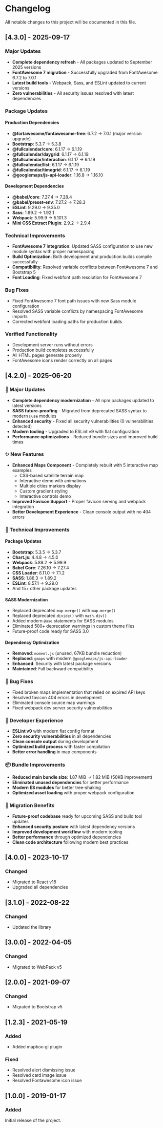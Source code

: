 # Changelog

All notable changes to this project will be documented in this file.

## [4.3.0] - 2025-09-17

### Major Updates
- **Complete dependency refresh** - All packages updated to September 2025 versions
- **FontAwesome 7 migration** - Successfully upgraded from FontAwesome 6.7.2 to 7.0.1
- **Latest build tools** - Webpack, Sass, and ESLint updated to current versions
- **Zero vulnerabilities** - All security issues resolved with latest dependencies

### Package Updates

#### Production Dependencies
- **@fortawesome/fontawesome-free**: 6.7.2 → 7.0.1 (major version upgrade)
- **Bootstrap**: 5.3.7 → 5.3.8
- **@fullcalendar/core**: 6.1.17 → 6.1.19
- **@fullcalendar/daygrid**: 6.1.17 → 6.1.19
- **@fullcalendar/interaction**: 6.1.17 → 6.1.19
- **@fullcalendar/list**: 6.1.17 → 6.1.19
- **@fullcalendar/timegrid**: 6.1.17 → 6.1.19
- **@googlemaps/js-api-loader**: 1.16.8 → 1.16.10

#### Development Dependencies
- **@babel/core**: 7.27.4 → 7.28.4
- **@babel/preset-env**: 7.27.2 → 7.28.3
- **ESLint**: 9.29.0 → 9.35.0
- **Sass**: 1.89.2 → 1.92.1
- **Webpack**: 5.99.9 → 5.101.3
- **Mini CSS Extract Plugin**: 2.9.2 → 2.9.4

### Technical Improvements
- **FontAwesome 7 Integration**: Updated SASS configuration to use new module syntax with proper namespacing
- **Build Optimization**: Both development and production builds compile successfully
- **Compatibility**: Resolved variable conflicts between FontAwesome 7 and Bootstrap 5
- **Font Loading**: Fixed webfont path resolution for FontAwesome 7

### Bug Fixes
- Fixed FontAwesome 7 font path issues with new Sass module configuration
- Resolved SASS variable conflicts by namespacing FontAwesome imports
- Corrected webfont loading paths for production builds

### Verified Functionality
- Development server runs without errors
- Production build completes successfully
- All HTML pages generate properly
- FontAwesome icons render correctly on all pages

## [4.2.0] - 2025-06-20

### 🚀 Major Updates
- **Complete dependency modernization** - All npm packages updated to latest versions
- **SASS future-proofing** - Migrated from deprecated SASS syntax to modern `@use` modules
- **Enhanced security** - Fixed all security vulnerabilities (0 vulnerabilities detected)
- **Modern tooling** - Upgraded to ESLint v9 with flat configuration
- **Performance optimizations** - Reduced bundle sizes and improved build times

### ✨ New Features
- **Enhanced Maps Component** - Completely rebuilt with 5 interactive map examples
  - CSS-based satellite terrain map
  - Interactive demo with animations
  - Multiple cities markers display
  - Custom gradient styling
  - Interactive controls demo
- **Improved Favicon Support** - Proper favicon serving and webpack integration
- **Better Development Experience** - Clean console output with no 404 errors

### 🔧 Technical Improvements
#### Package Updates
- **Bootstrap**: 5.3.5 → 5.3.7
- **Chart.js**: 4.4.8 → 4.5.0
- **Webpack**: 5.88.2 → 5.99.9
- **Babel Core**: 7.26.10 → 7.27.4
- **CSS Loader**: 6.11.0 → 7.1.2
- **SASS**: 1.86.3 → 1.89.2
- **ESLint**: 8.57.1 → 9.29.0
- And 15+ other package updates

#### SASS Modernization
- Replaced deprecated `map-merge()` with `map.merge()`
- Replaced deprecated `divide()` with `math.div()`
- Added modern `@use` statements for SASS modules
- Eliminated 500+ deprecation warnings in custom theme files
- Future-proof code ready for SASS 3.0

#### Dependency Optimization
- **Removed**: `moment.js` (unused, 67KB bundle reduction)
- **Replaced**: `gmaps` with modern `@googlemaps/js-api-loader`
- **Enhanced**: Security with latest package versions
- **Maintained**: Full backward compatibility

### 🐛 Bug Fixes
- Fixed broken maps implementation that relied on expired API keys
- Resolved favicon 404 errors in development
- Eliminated console source map warnings
- Fixed webpack dev server security vulnerabilities

### 💼 Developer Experience
- **ESLint v9** with modern flat config format
- **Zero security vulnerabilities** in all dependencies
- **Clean console output** during development
- **Optimized build process** with faster compilation
- **Better error handling** in map components

### 📦 Bundle Improvements
- **Reduced main bundle size**: 1.87 MiB → 1.82 MiB (50KB improvement)
- **Eliminated unused dependencies** for better performance
- **Modern ES modules** for better tree-shaking
- **Optimized asset loading** with proper webpack configuration

### 🎯 Migration Benefits
- **Future-proof codebase** ready for upcoming SASS and build tool updates
- **Enhanced security posture** with latest dependency versions
- **Improved development workflow** with modern tooling
- **Better performance** through optimized dependencies
- **Clean code architecture** following modern best practices

## [4.0.0] - 2023-10-17

### Changed
- Migrated to React v18
- Upgraded all dependencies

## [3.1.0] - 2022-08-22

### Changed
- Updated the library

## [3.0.0] - 2022-04-05

### Changed
- Migrated to WebPack v5

## [2.0.0] - 2021-09-07

### Changed
- Migrated to Bootstrap v5

## [1.2.3] - 2021-05-19

### Added
- Added mapbox-gl plugin

### Fixed
- Resolved alert dismissing issue
- Resolved card image issue
- Resolved Fontawesome icon issue

## [1.0.0] - 2019-01-17

### Added
Initial release of the project.
